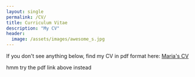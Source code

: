 ```yaml
---
layout: single
permalink: /CV/
title: Curriculum Vitae
description: "My CV"
header:
  image: /assets/images/awesome_s.jpg
---
```


If you don't see anything below, find my CV in pdf format here: [Maria's
CV]({{site.url}}/assets/images/CV-2017July.pdf)

<object data="{{site.url}}/assets/images" type="application/pdf" width="600" height="600">
  hmm try the pdf link above instead <a href="{{site.url}}/assets/images/"></a>
</object>
